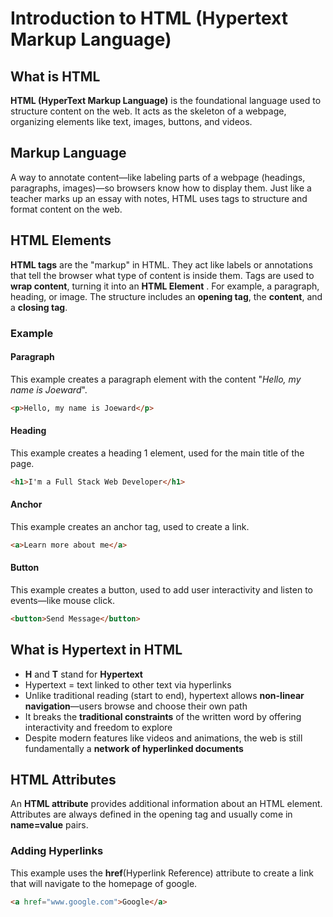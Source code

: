 # Introduction to HTML (Hypertext Markup Language)

## What is HTML

**HTML (HyperText Markup Language)** is the foundational language 
used to structure content on the web. It acts as the skeleton of a 
webpage, organizing elements like text, images, buttons, and videos.

## Markup Language

A way to annotate content—like labeling parts of a webpage 
(headings, paragraphs, images)—so browsers know how to display them. 
Just like a teacher marks up an essay with notes, HTML uses tags to 
structure and format content on the web.

## HTML Elements

**HTML tags** are the "markup" in HTML. They act like labels or 
annotations that tell the browser what type of content is inside them. 
Tags are used to **wrap content**, turning it into an **HTML Element**
. For example, a paragraph, heading, or image. The structure includes
an **opening tag**, the **content**, and a **closing tag**.

### Example

#### Paragraph

This example creates a paragraph element with the content 
"*Hello, my name is Joeward*".

```html
<p>Hello, my name is Joeward</p>
```

#### Heading

This example creates a heading 1 element, used for the main title
of the page.

```html
<h1>I'm a Full Stack Web Developer</h1>
```

#### Anchor

This example creates an anchor tag, used to create a link.

```html
<a>Learn more about me</a>
```

#### Button

This example creates a button, used to add user interactivity and 
listen to events—like mouse click.

```html
<button>Send Message</button>
```

## What is Hypertext in HTML

- **H** and **T** stand for **Hypertext**
- Hypertext = text linked to other text via hyperlinks
- Unlike traditional reading (start to end), hypertext 
allows **non-linear navigation**—users browse and choose their 
own path
- It breaks the **traditional constraints** of the written word
by offering interactivity and freedom to explore
- Despite modern features like videos and animations, the web
is still fundamentally a **network of hyperlinked documents**


## HTML Attributes

An **HTML attribute** provides additional information about an 
HTML element. Attributes are always defined in the opening tag
and usually come in **name=value** pairs.

### Adding Hyperlinks

This example uses the **href**(Hyperlink Reference) attribute 
to create a link that will navigate to the homepage of google.

```html
<a href="www.google.com">Google</a>
```